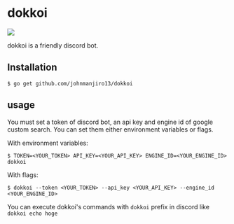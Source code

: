 # dokkoi
![](https://github.com/johnmanjiro13/dokkoi/workflows/test%20and%20build/badge.svg?branch=master)

dokkoi is a friendly discord bot.

## Installation
```
$ go get github.com/johnmanjiro13/dokkoi
```

## usage
You must set a token of discord bot, an api key and engine id of google custom search.
You can set them either environment variables or flags.

With environment variables:
```
$ TOKEN=<YOUR_TOKEN> API_KEY=<YOUR_API_KEY> ENGINE_ID=<YOUR_ENGINE_ID> dokkoi
```

With flags:
```
$ dokkoi --token <YOUR_TOKEN> --api_key <YOUR_API_KEY> --engine_id <YOUR_ENGINE_ID>
```

You can execute dokkoi's commands with `dokkoi` prefix in discord like `dokkoi echo hoge`
